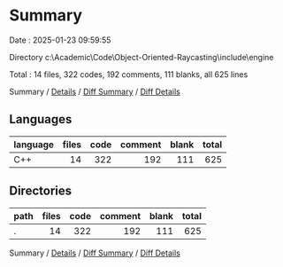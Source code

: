 # Summary

Date : 2025-01-23 09:59:55

Directory c:\\Academic\\Code\\Object-Oriented-Raycasting\\include\\engine

Total : 14 files,  322 codes, 192 comments, 111 blanks, all 625 lines

Summary / [Details](details.md) / [Diff Summary](diff.md) / [Diff Details](diff-details.md)

## Languages
| language | files | code | comment | blank | total |
| :--- | ---: | ---: | ---: | ---: | ---: |
| C++ | 14 | 322 | 192 | 111 | 625 |

## Directories
| path | files | code | comment | blank | total |
| :--- | ---: | ---: | ---: | ---: | ---: |
| . | 14 | 322 | 192 | 111 | 625 |

Summary / [Details](details.md) / [Diff Summary](diff.md) / [Diff Details](diff-details.md)